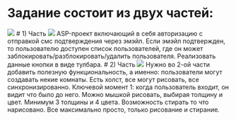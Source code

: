 # Задание состоит из двух частей:
<img  src="http://images.vfl.ru/ii/1535625099/579c1809/23119386.png" />
# 1) Часть
<img  src="http://images.vfl.ru/ii/1535625154/60a6dab2/23119409.png" />
ASP-проект включающий в себя авторизацию с отправкой смс подтверждения через эмэйл. Если эмэйл подтвержден, то пользователю доступен список пользователей, где он может заблокировать/разблокировать/удалить пользователя. Реализовать данные кнопки в виде тулбара. 
# 2) Часть 
<img  src="http://images.vfl.ru/ii/1535625177/1aef27fb/23119412.png" />
Нужно во 2-ой части добавить полезную функциональность, а именно: пользователи могут создавать некие комнаты.  Есть холст, все могут рисовать, все синхронизированно. Ключевой момент 1: когда пользователь входит, он видит что было до него. Можно мышкой рисовать, выбирая толщину и цвет. Минимум 3 толщины и 4 цвета. Возможность стирать то что нарисовано. Все максимально просто,  только рисование и стирание.
